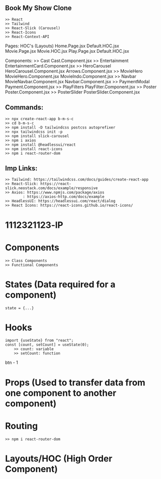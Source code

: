 ## Book My Show Clone 
    >> React
    >> Tailwind
    >> React-Slick (Carousel)
    >> React-Icons
    >> React-Context-API



Pages:                              HOC's (Layouts)
Home.Page.jsx                   Default.HOC.jsx   
Movie.Page.jsx                  Movie.HOC.jsx
Play.Page.jsx                   Default.HOC.jsx


Components:
    >> Cast                     Cast.Component.jsx
    >> Entertainment            EntertainmentCard.Component.jsx
    >> HeroCarousel             HeroCarousel.Component.jsx
                                Arrows.Component.jsx
    >> MovieHero                MovieHero.Component.jsx
                                MovieIndo.Component.jsx
    >> Navbar                   MovieNavbar.Component.jsx
                                Navbar.Component.jsx
    >> PaymentModal             Payment.Component.jsx
    >> PlayFilters              PlayFilter.Component.jsx
    >> Poster                   Poster.Component.jsx
    >> PosterSlider             PosterSlider.Component.jsx





## Commands:
    >> npx create-react-app b-m-s-c
    >> cd b-m-s-c
    >> npm install -D tailwindcss postcss autoprefixer
    >> npx tailwindcss init -p
    >> npm install slick-carousel
    >> npm i axios
    >> npm install @headlessui/react
    >> npm install react-icons
    >> npm i react-router-dom




## Imp Links:
    >> Tailwind: https://tailwindcss.com/docs/guides/create-react-app
    >> React-Slick: https://react-slick.neostack.com/docs/example/responsive
    >> Axios: https://www.npmjs.com/package/axios
            : https://axios-http.com/docs/example
    >> HeadlessUI: https://headlessui.com/react/dialog
    >> React Icons: https://react-icons.github.io/react-icons/













# 1112321123-lP

# Components

    >> Class Components
    >> Functional Components

# States (Data required for a component)

    state = {...}

# Hooks

    import {useState} from "react";
    const [count, setCount] = useState(0);
        >> count: variable
        >> setCount: function

btn - 1

# Props (Used to transfer data from one component to another component)

<FunctionalComponent name="rohan" age={12}>

# Routing

    >> npm i react-router-dom

# Layouts/HOC (High Order Component)








